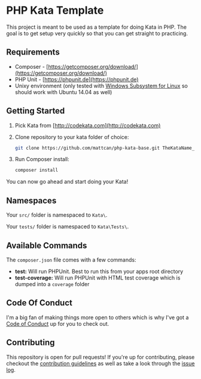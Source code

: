 # PHP Kata Template

This project is meant to be used as a template for doing Kata in PHP. The goal
is to get setup very quickly so that you can get straight to practicing.

## Requirements

* Composer - [https://getcomposer.org/download/](https://getcomposer.org/download/)
* PHP Unit - [https://phpunit.de](https://phpunit.de)
* Unixy environment (only tested with [Windows Subsystem for Linux][1] so should work
	with Ubuntu 14.04 as well)

[1]: https://msdn.microsoft.com/en-us/commandline/wsl/faq

## Getting Started

1. Pick Kata from [http://codekata.com](http://codekata.com)
1. Clone repository to your kata folder of choice:

	```sh
	git clone https://github.com/mattcan/php-kata-base.git TheKataName_todaysdate
	```

1. Run Composer install:

	```sh
	composer install
	```

You can now go ahead and start doing your Kata!

## Namespaces

Your `src/` folder is namespaced to `Kata\`.

Your `tests/` folder is namespaced to `Kata\Tests\`.

## Available Commands

The `composer.json` file comes with a few commands:

* **test:** Will run PHPUnit. Best to run this from your apps root directory
* **test-coverage:** Will run PHPUnit with HTML test coverage which is dumped
	into a `coverage` folder

## Code Of Conduct

I'm a big fan of making things more open to others which is why I've got a [Code
of Conduct](CODE_OF_CONDUCT.md) up for you to check out.

## Contributing

This repository is open for pull requests! If you're up for contributing, please
checkout the [contribution guidelines](CONTRIBUTING.md) as well as take a look
through the [issue
log][2].

[2]: https://github.com/mattcan/php-kata-template/issues?utf8=%E2%9C%93&q=is%3Aopen%20is%3Aissue
